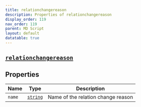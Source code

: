 ```yaml
---
title: relationchangereason
description: Properties of relationchangereason
display_order: 119
nav_order: 119
parent: MD Script
layout: default
datatable: true
---
```


##  [`relationchangereason`](./relationchangereason.html) 


## Properties

| Name | Type | Description |
|------|------|-------------|
| `name` | [`string`](./string.html) | Name of the relation change reason |



